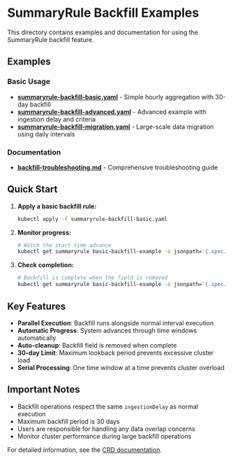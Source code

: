 # SummaryRule Backfill Examples

This directory contains examples and documentation for using the SummaryRule backfill feature.

## Examples

### Basic Usage
- **[summaryrule-backfill-basic.yaml](summaryrule-backfill-basic.yaml)** - Simple hourly aggregation with 30-day backfill
- **[summaryrule-backfill-advanced.yaml](summaryrule-backfill-advanced.yaml)** - Advanced example with ingestion delay and criteria
- **[summaryrule-backfill-migration.yaml](summaryrule-backfill-migration.yaml)** - Large-scale data migration using daily intervals

### Documentation
- **[backfill-troubleshooting.md](backfill-troubleshooting.md)** - Comprehensive troubleshooting guide

## Quick Start

1. **Apply a basic backfill rule:**
   ```bash
   kubectl apply -f summaryrule-backfill-basic.yaml
   ```

2. **Monitor progress:**
   ```bash
   # Watch the start time advance
   kubectl get summaryrule basic-backfill-example -o jsonpath='{.spec.backfill.start}' -w
   ```

3. **Check completion:**
   ```bash
   # Backfill is complete when the field is removed
   kubectl get summaryrule basic-backfill-example -o jsonpath='{.spec.backfill}' 2>/dev/null || echo "Backfill complete"
   ```

## Key Features

- **Parallel Execution**: Backfill runs alongside normal interval execution
- **Automatic Progress**: System advances through time windows automatically
- **Auto-cleanup**: Backfill field is removed when complete
- **30-day Limit**: Maximum lookback period prevents excessive cluster load
- **Serial Processing**: One time window at a time prevents cluster overload

## Important Notes

- Backfill operations respect the same `ingestionDelay` as normal execution
- Maximum backfill period is 30 days
- Users are responsible for handling any data overlap concerns
- Monitor cluster performance during large backfill operations

For detailed information, see the [CRD documentation](../crds.md#backfill-feature-for-historical-data-processing).
